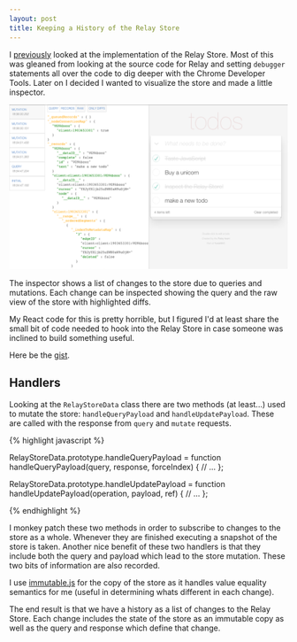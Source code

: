```yaml
---
layout: post
title: Keeping a History of the Relay Store
---
```


I [previously](/posts/2015/09/30/quick-look-at-the-relay-store/) looked at the implementation of the Relay Store.  Most of this was gleaned from looking at the source code for Relay and setting `debugger` statements all over the code to dig deeper with the Chrome Developer Tools.  Later on I decided I wanted to visualize the store and made a little inspector.

![inspector](/images/2015-10/inspector.png)

The inspector shows a list of changes to the store due to queries and mutations.  Each change can be inspected showing the query and the raw view of the store with highlighted diffs.

My React code for this is pretty horrible, but I figured I'd at least share the small bit of code needed to hook into the Relay Store in case someone was inclined to build something useful.

Here be the [gist](https://gist.github.com/eyston/b456814978f6672f02d2).

Handlers
--------

Looking at the `RelayStoreData` class there are two methods (at least...) used to mutate the store: `handleQueryPayload` and `handleUpdatePayload`.  These are called with the response from `query` and `mutate` requests.

{% highlight javascript %}

RelayStoreData.prototype.handleQueryPayload = function handleQueryPayload(query, response, forceIndex) {
  // ...
};

RelayStoreData.prototype.handleUpdatePayload = function handleUpdatePayload(operation, payload, ref) {
  // ...
};

{% endhighlight %}

I monkey patch these two methods in order to subscribe to changes to the store as a whole.  Whenever they are finished executing a snapshot of the store is taken.  Another nice benefit of these two handlers is that they include both the query and payload which lead to the store mutation.  These two bits of information are also recorded.

I use [immutable.js](https://facebook.github.io/immutable-js/) for the copy of the store as it handles value equality semantics for me (useful in determining whats different in each change).

The end result is that we have a history as a list of changes to the Relay Store.  Each change includes the state of the store as an immutable copy as well as the query and response which define that change.

